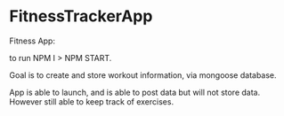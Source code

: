 # FitnessTrackerApp

Fitness App:

to run NPM I > NPM START. 

Goal is to create and store workout information, via mongoose database. 

App is able to launch, and is able to post data but will not store data. However still able to keep track of exercises. 